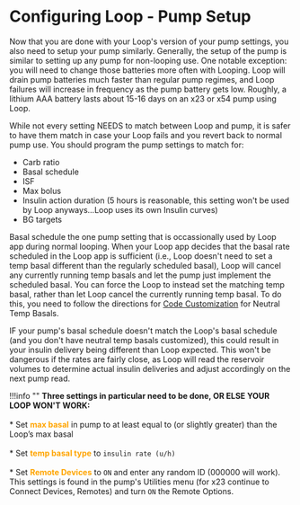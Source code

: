 # Configuring Loop - Pump Setup

Now that you are done with your Loop's version of your pump settings, you also need to setup your pump similarly.  Generally, the setup of the pump is similar to setting up any pump for non-looping use.  One notable exception: you will need to change those batteries more often with Looping.  Loop will drain pump batteries much faster than regular pump regimes, and Loop failures will increase in frequency as the pump battery gets low.  Roughly, a lithium AAA battery lasts about 15-16 days on an x23 or x54 pump using Loop.

While not every setting NEEDS to match between Loop and pump, it is safer to have them match in case your Loop fails and you revert back to normal pump use.  You should program the pump settings to match for:

* Carb ratio
* Basal schedule
* ISF
* Max bolus
* Insulin action duration (5 hours is reasonable, this setting won't be used by Loop anyways...Loop uses its own Insulin curves)
* BG targets

Basal schedule the one pump setting that is occassionally used by Loop app during normal looping.  When your Loop app decides that the basal rate scheduled in the Loop app is sufficient (i.e., Loop doesn't need to set a temp basal different than the regularly scheduled basal), Loop will cancel any currently running temp basals and let the pump just implement the scheduled basal.  You can force the Loop to instead set the matching temp basal, rather than let Loop cancel the currently running temp basal.  To do this, you need to follow the directions for [Code Customization](/../setup/build/code_customization) for Neutral Temp Basals.

IF your pump's basal schedule doesn't match the Loop's basal schedule (and you don't have neutral temp basals customized), this could result in your insulin delivery being different than Loop expected.  This won't be dangerous if the rates are fairly close, as Loop will read the reservoir volumes to determine actual insulin deliveries and adjust accordingly on the next pump read.

!!!info ""
    **Three settings in particular need to be done, OR ELSE YOUR LOOP WON'T WORK:**</br></br>
        * Set **<font color="orange">max basal</font>** in pump to at least equal to (or slightly greater) than the Loop’s max basal</br></br>
        * Set **<font color="orange">temp basal type</font>** to `insulin rate (u/h)`</br></br>
        * Set **<font color="orange">Remote Devices</font>** to `ON` and enter any random ID (000000 will work). This settings is found in the pump's Utilities menu (for x23 continue to Connect Devices, Remotes) and turn `ON` the Remote Options.</br>



